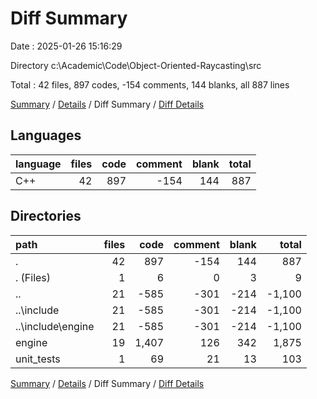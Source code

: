 # Diff Summary

Date : 2025-01-26 15:16:29

Directory c:\\Academic\\Code\\Object-Oriented-Raycasting\\src

Total : 42 files,  897 codes, -154 comments, 144 blanks, all 887 lines

[Summary](results.md) / [Details](details.md) / Diff Summary / [Diff Details](diff-details.md)

## Languages
| language | files | code | comment | blank | total |
| :--- | ---: | ---: | ---: | ---: | ---: |
| C++ | 42 | 897 | -154 | 144 | 887 |

## Directories
| path | files | code | comment | blank | total |
| :--- | ---: | ---: | ---: | ---: | ---: |
| . | 42 | 897 | -154 | 144 | 887 |
| . (Files) | 1 | 6 | 0 | 3 | 9 |
| .. | 21 | -585 | -301 | -214 | -1,100 |
| ..\\include | 21 | -585 | -301 | -214 | -1,100 |
| ..\\include\\engine | 21 | -585 | -301 | -214 | -1,100 |
| engine | 19 | 1,407 | 126 | 342 | 1,875 |
| unit_tests | 1 | 69 | 21 | 13 | 103 |

[Summary](results.md) / [Details](details.md) / Diff Summary / [Diff Details](diff-details.md)